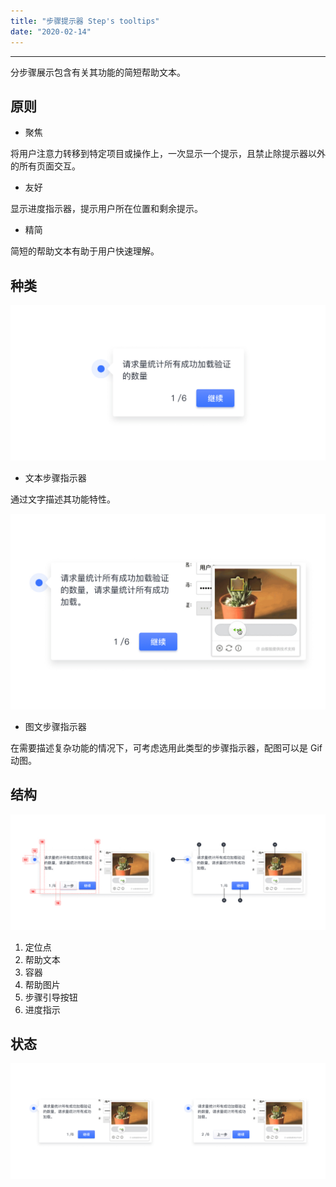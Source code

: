 ```yaml
---
title: "步骤提示器 Step's tooltips"
date: "2020-02-14"
---
```


---

分步骤展示包含有关其功能的简短帮助文本。

## 原则

- 聚焦

将用户注意力转移到特定项目或操作上，一次显示一个提示，且禁止除提示器以外的所有页面交互。

- 友好

显示进度指示器，提示用户所在位置和剩余提示。

- 精简

简短的帮助文本有助于用户快速理解。

## 种类

![step's-tooltips-1](./step's-tooltips-1.jpg)

- 文本步骤指示器

通过文字描述其功能特性。

![step's-tooltips-2](./step's-tooltips-2.jpg)

- 图文步骤指示器

在需要描述复杂功能的情况下，可考虑选用此类型的步骤指示器，配图可以是 Gif 动图。

## 结构 

![step's-tooltips-3](./step's-tooltips-3.jpg)

1. 定位点
2. 帮助文本
3. 容器
4. 帮助图片
5. 步骤引导按钮
6. 进度指示

## 状态

![step's-tooltips-4](./step's-tooltips-4.jpg)

